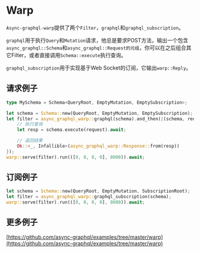 # Warp

`Async-graphql-warp`提供了两个`Filter`，`graphql`和`graphql_subscription`。

`graphql`用于执行`Query`和`Mutation`请求，他总是要求POST方法，输出一个包含`async_graphql::Schema`和`async_graphql::Request的元组`，你可以在之后组合其它Filter，或者直接调用`Schema::execute`执行查询。

`graphql_subscription`用于实现基于Web Socket的订阅，它输出`warp::Reply`。

## 请求例子

```rust
type MySchema = Schema<QueryRoot, EmptyMutation, EmptySubscription>;

let schema = Schema::new(QueryRoot, EmptyMutation, EmptySubscription);
let filter = async_graphql_warp::graphql(schema).and_then(|(schema, request): (MySchema, async_graphql::Request)| async move {
    // 执行查询
    let resp = schema.execute(request).await;

    // 返回结果
    Ok::<_, Infallible>(async_graphql_warp::Response::from(resp))
});
warp::serve(filter).run(([0, 0, 0, 0], 8000)).await;
```

## 订阅例子

```rust
let schema = Schema::new(QueryRoot, EmptyMutation, SubscriptionRoot);
let filter = async_graphql_warp::graphql_subscription(schema);
warp::serve(filter).run(([0, 0, 0, 0], 8000)).await;
```

## 更多例子

[https://github.com/async-graphql/examples/tree/master/warp](https://github.com/async-graphql/examples/tree/master/warp)
